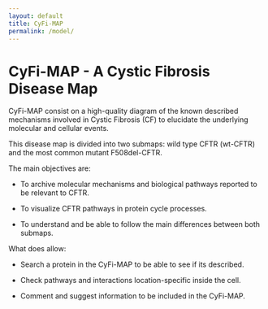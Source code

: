 ```yaml
---
layout: default
title: CyFi-MAP
permalink: /model/
---
```


# CyFi-MAP - A Cystic Fibrosis Disease Map

CyFi-MAP consist on a high-quality diagram of the known described mechanisms involved in Cystic Fibrosis (CF) to elucidate the underlying molecular and cellular events.

This disease map is divided into two submaps: wild type CFTR (wt-CFTR) and the most common mutant F508del-CFTR.


The main objectives are:

- To archive molecular mechanisms and biological pathways reported to be relevant to CFTR.

- To visualize CFTR pathways in protein cycle processes.

- To understand and be able to follow the main differences between both submaps.


What does allow:

- Search a protein in the CyFi-MAP to be able to see if its described.

- Check pathways and interactions location-specific inside the cell.

- Comment and suggest information to be included in the CyFi-MAP.

